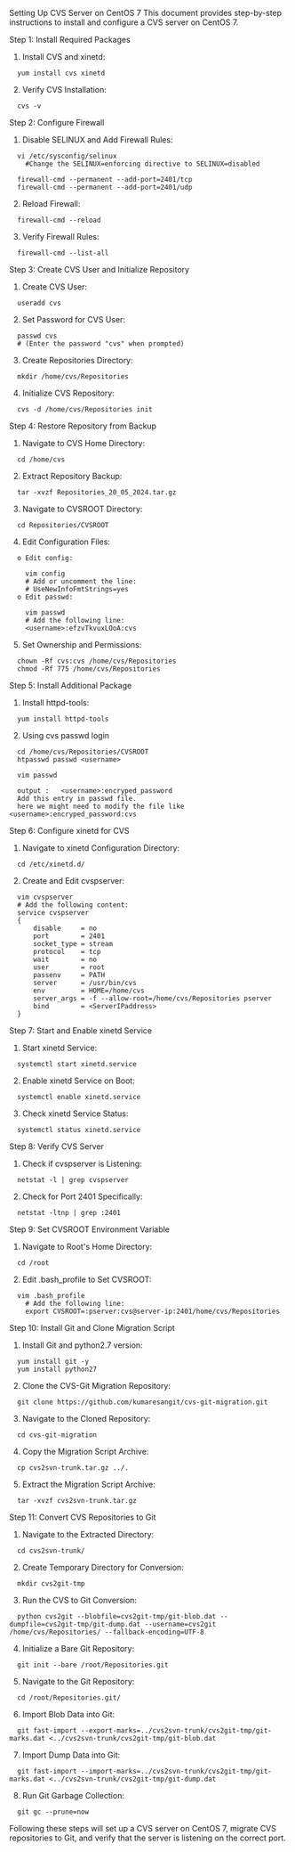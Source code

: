 Setting Up CVS Server on CentOS 7
  This document provides step-by-step instructions to install and configure a CVS server on CentOS 7.

Step 1: Install Required Packages
  1.	Install CVS and xinetd:
  
      yum install cvs xinetd
  2.	Verify CVS Installation:

      cvs -v


Step 2: Configure Firewall
  1.	Disable SELINUX and Add Firewall Rules:

      vi /etc/sysconfig/selinux
        #Change the SELINUX=enforcing directive to SELINUX=disabled

      firewall-cmd --permanent --add-port=2401/tcp
      firewall-cmd --permanent --add-port=2401/udp
  2.	Reload Firewall:

      firewall-cmd --reload
  3.	Verify Firewall Rules:

      firewall-cmd --list-all


Step 3: Create CVS User and Initialize Repository
  1.	Create CVS User:

      useradd cvs
  2.	Set Password for CVS User:

      passwd cvs
      # (Enter the password "cvs" when prompted)
  3.	Create Repositories Directory:

      mkdir /home/cvs/Repositories
  4.	Initialize CVS Repository:

      cvs -d /home/cvs/Repositories init


Step 4: Restore Repository from Backup
  1.	Navigate to CVS Home Directory:

      cd /home/cvs
  2.	Extract Repository Backup:

      tar -xvzf Repositories_20_05_2024.tar.gz
  3.	Navigate to CVSROOT Directory:

      cd Repositories/CVSROOT
  4.	Edit Configuration Files:

      o	Edit config:

        vim config
        # Add or uncomment the line:
        # UseNewInfoFmtStrings=yes
      o	Edit passwd:

        vim passwd
        # Add the following line:
        <username>:efzvTkvuxLOoA:cvs
  5.	Set Ownership and Permissions:

      chown -Rf cvs:cvs /home/cvs/Repositories
      chmod -Rf 775 /home/cvs/Repositories


Step 5: Install Additional Package
  1.	Install httpd-tools:

      yum install httpd-tools
  2.	Using cvs passwd login

      cd /home/cvs/Repositories/CVSROOT
      htpasswd passwd <username>

      vim passwd

      output :   <username>:encryped_password
      Add this entry in passwd file.
      here we might need to modify the file like <username>:encryped_password:cvs


Step 6: Configure xinetd for CVS
  1.	Navigate to xinetd Configuration Directory:

      cd /etc/xinetd.d/
  2.	Create and Edit cvspserver:

      vim cvspserver
      # Add the following content:
      service cvspserver
      {
          disable     = no
          port        = 2401
          socket_type = stream
          protocol    = tcp
          wait        = no
          user        = root
          passenv     = PATH
          server      = /usr/bin/cvs
          env         = HOME=/home/cvs
          server_args = -f --allow-root=/home/cvs/Repositories pserver
          bind        = <ServerIPaddress>
      }


Step 7: Start and Enable xinetd Service
  1.	Start xinetd Service:

      systemctl start xinetd.service
  2.	Enable xinetd Service on Boot:

      systemctl enable xinetd.service
  3.	Check xinetd Service Status:

      systemctl status xinetd.service


Step 8: Verify CVS Server
  1.	Check if cvspserver is Listening:

      netstat -l | grep cvspserver
  2.	Check for Port 2401 Specifically:

      netstat -ltnp | grep :2401


Step 9: Set CVSROOT Environment Variable
  1.	Navigate to Root's Home Directory:

      cd /root
  2.	Edit .bash_profile to Set CVSROOT:

      vim .bash_profile
        # Add the following line:
        export CVSROOT=:pserver:cvs@server-ip:2401/home/cvs/Repositories


Step 10: Install Git and Clone Migration Script
  1.	Install Git and python2.7 version:

      yum install git -y
      yum install python27
  2.	Clone the CVS-Git Migration Repository:

      git clone https://github.com/kumaresangit/cvs-git-migration.git
  3.	Navigate to the Cloned Repository:

      cd cvs-git-migration
  4.	Copy the Migration Script Archive:

      cp cvs2svn-trunk.tar.gz ../.
  5.	Extract the Migration Script Archive:

      tar -xvzf cvs2svn-trunk.tar.gz


Step 11: Convert CVS Repositories to Git
  1.	Navigate to the Extracted Directory:

      cd cvs2svn-trunk/
  2.	Create Temporary Directory for Conversion:

      mkdir cvs2git-tmp
  3.	Run the CVS to Git Conversion:

      python cvs2git --blobfile=cvs2git-tmp/git-blob.dat --dumpfile=cvs2git-tmp/git-dump.dat --username=cvs2git /home/cvs/Repositories/ --fallback-encoding=UTF-8
  4.	Initialize a Bare Git Repository:

      git init --bare /root/Repositories.git
  5.	Navigate to the Git Repository:

      cd /root/Repositories.git/
  6.	Import Blob Data into Git:

      git fast-import --export-marks=../cvs2svn-trunk/cvs2git-tmp/git-marks.dat <../cvs2svn-trunk/cvs2git-tmp/git-blob.dat
  7.	Import Dump Data into Git:

      git fast-import --import-marks=../cvs2svn-trunk/cvs2git-tmp/git-marks.dat <../cvs2svn-trunk/cvs2git-tmp/git-dump.dat
  8.	Run Git Garbage Collection:
  
      git gc --prune=now

Following these steps will set up a CVS server on CentOS 7, migrate CVS repositories to Git, and verify that the server is listening on the correct port.












